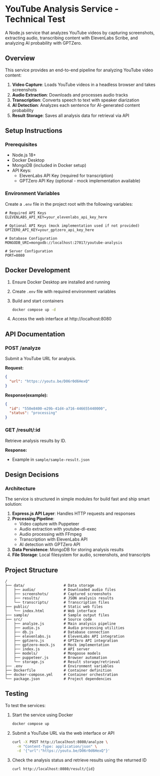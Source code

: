 # YouTube Analysis Service - Technical Test

A Node.js service that analyzes YouTube videos by capturing screenshots, extracting audio, transcribing content with ElevenLabs Scribe, and analyzing AI probability with GPTZero.

## Overview

This service provides an end-to-end pipeline for analyzing YouTube video content:

1. **Video Capture**: Loads YouTube videos in a headless browser and takes screenshots
2. **Audio Extraction**: Downloads and processes audio tracks
3. **Transcription**: Converts speech to text with speaker diarization
4. **AI Detection**: Analyzes each sentence for AI-generated content probability
5. **Result Storage**: Saves all analysis data for retrieval via API

## Setup Instructions

### Prerequisites

- Node.js 18+
- Docker Desktop
- MongoDB (included in Docker setup)
- API Keys:
  - ElevenLabs API Key (required for transcription)
  - GPTZero API Key (optional - mock implementation available)

### Environment Variables

Create a `.env` file in the project root with the following variables:

```
# Required API Keys
ELEVENLABS_API_KEY=your_elevenlabs_api_key_here

# Optional API Keys (mock implementation used if not provided)
GPTZERO_API_KEY=your_gptzero_api_key_here

# Database Configuration
MONGODB_URI=mongodb://localhost:27017/youtube-analysis

# Server Configuration
PORT=8080
```

## Docker Development

1. Ensure Docker Desktop are installed and running

2. Create `.env` file with required environment variables

3. Build and start containers

   ```bash
   docker compose up -d
   ```

4. Access the web interface at http://localhost:8080

## API Documentation

### POST /analyze

Submit a YouTube URL for analysis.

**Request:**

```json
{
  "url": "https://youtu.be/D06r0d6HexQ"
}
```

**Response(example):**

```json
{
  "id": "550e8400-e29b-41d4-a716-446655440000",
  "status": "processing"
}
```

### GET /result/:id

Retrieve analysis results by ID.

**Response:**

- Example in `sample/sample-result.json`

## Design Decisions

### Architecture

The service is structured in simple modules for build fast and ship smart solution:

1. **Express.js API Layer**: Handles HTTP requests and responses
2. **Processing Pipeline**:
   - Video capture with Puppeteer
   - Audio extraction with youtube-dl-exec
   - Audio processing with FFmpeg
   - Transcription with ElevenLabs API
   - AI detection with GPTZero API
3. **Data Persistence**: MongoDB for storing analysis results
4. **File Storage**: Local filesystem for audio, screenshots, and transcripts

## Project Structure

```
/
├── data/                  # Data storage
│   ├── audio/             # Downloaded audio files
│   ├── screenshots/       # Captured screenshots
│   ├── results/           # JSON analysis results
│   └── transcripts/       # Transcription files
├── public/                # Static web files
│   └── index.html         # Web interface
├── sample/                # Sample output files
├── src/                   # Source code
│   ├── analyze.js         # Main analysis pipeline
│   ├── audio.js           # Audio processing utilities
│   ├── db.js              # Database connection
│   ├── elevenlabs.js      # ElevenLabs API integration
│   ├── gptzero.js         # GPTZero API integration
│   ├── gptzero-mock.js    # Mock implementation
│   ├── index.js           # API server
│   ├── models/            # Mongoose models
│   ├── puppeteer.js       # Browser automation
│   └── storage.js         # Result storage/retrieval
├── .env                   # Environment variables
├── Dockerfile             # Container definition
├── docker-compose.yml     # Container orchestration
└── package.json           # Project dependencies
```

## Testing

To test the services:

1. Start the service using Docker

   ```bash
   docker compose up
   ```

2. Submit a YouTube URL via the web interface or API

   ```bash
   curl -X POST http://localhost:8080/analyze \
     -H "Content-Type: application/json" \
     -d '{"url":"https://youtu.be/D06r0d6HexQ"}'
   ```

3. Check the analysis status and retrieve results using the returned ID
   ```bash
   curl http://localhost:8080/result/{id}
   ```
